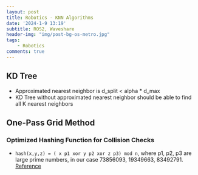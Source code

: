 ```yaml
---
layout: post
title: Robotics - KNN Algorithms
date: '2024-1-9 13:19'
subtitle: ROS2, Waveshare
header-img: "img/post-bg-os-metro.jpg"
tags:
    - Robotics
comments: true
---
```


## KD Tree

- Approximated nearest neighbor is d_split < alpha * d_max
- KD Tree without approximated nearest neighbor should be able to find all K nearest neighbors

## One-Pass Grid Method

### Optimized Hashing Function for Collision Checks

- `hash(x,y,z) = ( x p1 xor y p2 xor z p3) mod n`, where p1, p2, p3 are large prime numbers, in our case 73856093, 19349663, 83492791. [Reference](https://matthias-research.github.io/pages/publications/tetraederCollision.pdf)
